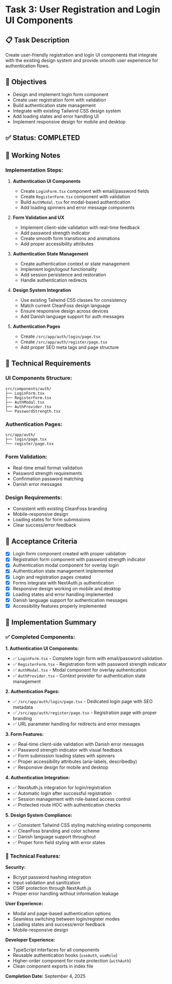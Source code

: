 # Task 3: User Registration and Login UI Components

## 📋 Task Description
Create user-friendly registration and login UI components that integrate with the existing design system and provide smooth user experience for authentication flows.

## 🎯 Objectives
- Design and implement login form component
- Create user registration form with validation
- Build authentication state management
- Integrate with existing Tailwind CSS design system
- Add loading states and error handling UI
- Implement responsive design for mobile and desktop

## ✅ Status: **COMPLETED**

## 📝 Working Notes

### Implementation Steps:
1. **Authentication UI Components**
   - Create `LoginForm.tsx` component with email/password fields
   - Create `RegisterForm.tsx` component with validation
   - Build `AuthModal.tsx` for modal-based authentication
   - Add loading spinners and error message components

2. **Form Validation and UX**
   - Implement client-side validation with real-time feedback
   - Add password strength indicator
   - Create smooth form transitions and animations
   - Add proper accessibility attributes

3. **Authentication State Management**
   - Create authentication context or state management
   - Implement login/logout functionality
   - Add session persistence and restoration
   - Handle authentication redirects

4. **Design System Integration**
   - Use existing Tailwind CSS classes for consistency
   - Match current CleanFoss design language
   - Ensure responsive design across devices
   - Add Danish language support for auth messages

5. **Authentication Pages**
   - Create `/src/app/auth/login/page.tsx`
   - Create `/src/app/auth/register/page.tsx`
   - Add proper SEO meta tags and page structure

## 🔧 Technical Requirements

### UI Components Structure:
```
src/components/auth/
├── LoginForm.tsx
├── RegisterForm.tsx  
├── AuthModal.tsx
├── AuthProvider.tsx
└── PasswordStrength.tsx
```

### Authentication Pages:
```
src/app/auth/
├── login/page.tsx
└── register/page.tsx
```

### Form Validation:
- Real-time email format validation
- Password strength requirements
- Confirmation password matching
- Danish error messages

### Design Requirements:
- Consistent with existing CleanFoss branding
- Mobile-responsive design
- Loading states for form submissions
- Clear success/error feedback

## 🎯 Acceptance Criteria
- [x] Login form component created with proper validation
- [x] Registration form component with password strength indicator
- [x] Authentication modal component for overlay login
- [x] Authentication state management implemented
- [x] Login and registration pages created
- [x] Forms integrate with NextAuth.js authentication
- [x] Responsive design working on mobile and desktop
- [x] Loading states and error handling implemented
- [x] Danish language support for authentication messages
- [x] Accessibility features properly implemented

## 📝 Implementation Summary

### ✅ **Completed Components:**

**1. Authentication UI Components:**
- ✅ `LoginForm.tsx` - Complete login form with email/password validation
- ✅ `RegisterForm.tsx` - Registration form with password strength indicator
- ✅ `AuthModal.tsx` - Modal component for overlay authentication
- ✅ `AuthProvider.tsx` - Context provider for authentication state management

**2. Authentication Pages:**
- ✅ `/src/app/auth/login/page.tsx` - Dedicated login page with SEO metadata
- ✅ `/src/app/auth/register/page.tsx` - Registration page with proper branding
- ✅ URL parameter handling for redirects and error messages

**3. Form Features:**
- ✅ Real-time client-side validation with Danish error messages
- ✅ Password strength indicator with visual feedback
- ✅ Form submission loading states with spinners
- ✅ Proper accessibility attributes (aria-labels, describedby)
- ✅ Responsive design for mobile and desktop

**4. Authentication Integration:**
- ✅ NextAuth.js integration for login/registration
- ✅ Automatic login after successful registration
- ✅ Session management with role-based access control
- ✅ Protected route HOC with authentication checks

**5. Design System Compliance:**
- ✅ Consistent Tailwind CSS styling matching existing components
- ✅ CleanFoss branding and color scheme
- ✅ Danish language support throughout
- ✅ Proper form field styling with error states

### 🧪 **Technical Features:**

**Security:**
- Bcrypt password hashing integration
- Input validation and sanitization
- CSRF protection through NextAuth.js
- Proper error handling without information leakage

**User Experience:**
- Modal and page-based authentication options
- Seamless switching between login/register modes
- Loading states and success/error feedback
- Mobile-responsive design

**Developer Experience:**
- TypeScript interfaces for all components
- Reusable authentication hooks (`useAuth`, `useRole`)
- Higher-order component for route protection (`withAuth`)
- Clean component exports in index file

**Completion Date:** September 4, 2025
